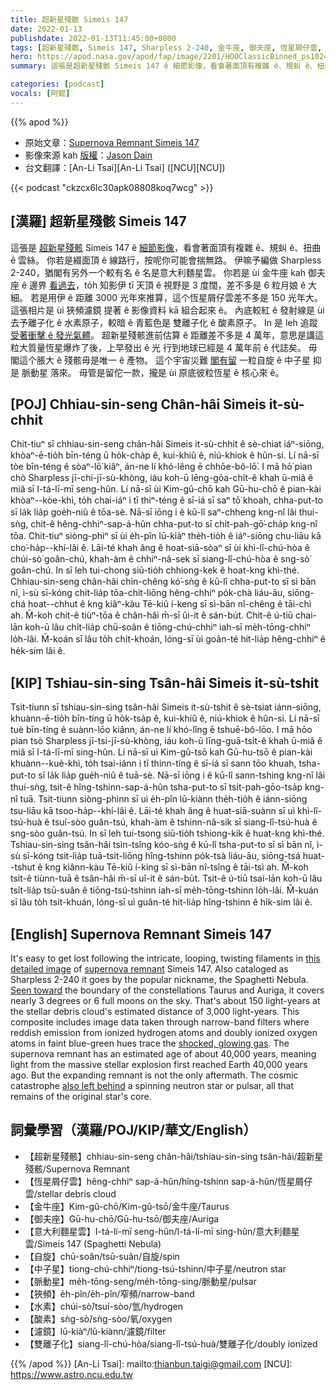 ```yaml
---
title: 超新星殘骸 Simeis 147
date: 2022-01-13
publishdate: 2022-01-13T11:45:00+0800
tags: [超新星殘骸, Simeis 147, Sharpless 2-240, 金牛座, 御夫座, 恆星屑仔雲, 意大利麵星雲, 狹頻, 中子星, 脈動星, 大質量恆星, 水素, 酸素]
hero: https://apod.nasa.gov/apod/fap/image/2201/HOOClassicBinned_ps1024.jpg
summary: 這張是超新星殘骸 Simeis 147 ê 細節影像，看會著面頂有複雜 ê、規虯 ê、扭曲 ê 雲絲。

categories: [podcast]
vocals: [阿錕]
---
```


{{% apod %}}

- 原始文章：[Supernova Remnant Simeis 147](https://apod.nasa.gov/apod/ap220113.html)
- 影像來源 kah [版權][copyright]：[Jason Dain](https://www.astrobin.com/users/jasondain/)
- 台文翻譯：[An-Li Tsai][An-Li Tsai] ([NCU][NCU])

{{< podcast "ckzcx6lc30apk08808koq7wcg" >}}

## [漢羅] 超新星殘骸 Simeis 147
這張是 [超新星殘骸][supernova remnant] Simeis 147 ê [細節影像][this detailed image]，看會著面頂有複雜 ê、規虯 ê、扭曲 ê 雲絲。
你若是綴面頂 ê 線路行，按呢你可能會揣無路。
伊嘛予編做 Sharpless 2-240，猶閣有另外一个較有名 ê 名是意大利麵星雲。
你若是 ùi 金牛座 kah 御夫座 ê 邊界 [看過去][Seen toward]，to̍h 知影伊 tī 天頂 ê 視野是 3 度闊，差不多是 6 粒月娘 ê 大細。
若是用伊 ê 距離 3000 光年來推算，這个恆星屑仔雲差不多是 150 光年大。
這張相片是 ùi 狹頻濾鏡 提著 ê 影像資料 kā 組合起來 ê。
內底較紅 ê 發射線是 ùi 去予離子化 ê 水素原子，較暗 ê 青藍色是 雙離子化 ê 酸素原子。
In 是 leh 追蹤 [受著衝擊 ê 發光氣體][shocked, glowing gas]。
超新星殘骸進前估算 ê 距離差不多是 4 萬年，意思是講這粒大質量恆星爆炸了後，上早發出 ê 光 行到地球已經是 4 萬年前 ê 代誌矣。
毋閣這个脹大 ê 殘骸毋是唯一 ê 產物。
這个宇宙災難 [閣有留][also left behind] 一粒自旋 ê 中子星 抑是 脈動星 落來。
毋管是留佗一款，攏是 ùi 原底彼粒恆星 ê 核心來 ê。


## [POJ] Chhiau-sin-seng Chân-hâi Simeis it-sù-chhit
Chit-tiuⁿ sī chhiau-sin-seng chân-hâi Simeis it-sù-chhit ê sè-chiat iáⁿ-siōng, khòaⁿ-ē-tio̍h bīn-téng ū ho̍k-cha̍p ê, kui-khiû ê, niú-khiok ê hûn-si.
Lí nā-sī tòe bīn-téng ê sòaⁿ-lō͘ kiâⁿ, án-ne lí khó-lêng ē chhōe-bô-lō͘.
I mā hō͘ pian chò Sharpless jī-chi-jī-sù-khòng, iáu koh-ū lēng-gōa-chi̍t-ê khah ū-miâ ê miâ sī I-tá-lī-mī seng-hûn.
Lí nā-sī ùi Kim-gû-chō kah Gū-hu-chō ê pian-kài khòaⁿ--kòe-khì, to̍h chai-iáⁿ i tī thiⁿ-téng ê sī-iá sī saⁿ tō͘ khoah, chha-put-to sī la̍k lia̍p goe̍h-niû ê tōa-sè.
Nā-sī iōng i ê kū-lî saⁿ-chheng kng-nî lâi thui-sǹg, chit-ê hêng-chhiⁿ-sap-á-hûn chha-put-to sī chi̍t-pah-gō͘-cha̍p kng-nî tōa.
Chit-tiuⁿ siòng-phìⁿ sī ùi e̍h-pîn lū-kiàⁿ the̍h-tio̍h ê iáⁿ-siōng chu-liāu kā cho͘-ha̍p--khí-lâi ê.
Lāi-té khah âng ê hoat-siā-sòaⁿ sī ùi khì-lî-chú-hòa ê chúi-sò͘ goân-chú, khah-àm ê chhiⁿ-nâ-sek sī siang-lî-chú-hòa ê sng-sò͘ goân-chú.
In sī leh tui-chong siū-tio̍h chhiong-kek ê hoat-kng khì-thé.
Chhiau-sin-seng chân-hâi chìn-chêng kó͘-sǹg ê kū-lî chha-put-to sī sì bān nî, ì-sù sī-kóng chit-lia̍p tōa-chit-liōng hêng-chhiⁿ po̍k-chà liáu-āu, siōng-chá hoat--chhut ê kng kiâⁿ-kàu Tē-kiû í-keng sī sì-bān nî-chêng ê tāi-chì ah.
M̄-koh chit-ê tiùⁿ-tōa ê chân-hâi m̄-sī ûi-it ê sán-bu̍t.
Chit-ê ú-tiū chai-lān koh-ū lâu chi̍t-lia̍p chū-soân ê tiōng-chú-chhiⁿ iah-sī me̍h-tōng-chhiⁿ lo̍h-lâi.
M̄-koán sī lâu to̍h chi̍t-khoán, lóng-sī ùi goân-té hit-lia̍p hêng-chhiⁿ ê he̍k-sim lâi ê.

## [KIP] Tshiau-sin-sing Tsân-hâi Simeis it-sù-tshit
Tsit-tiunn sī tshiau-sin-sing tsân-hâi Simeis it-sù-tshit ê sè-tsiat iánn-siōng, khuànn-ē-tio̍h bīn-tíng ū ho̍k-tsa̍p ê, kui-khiû ê, niú-khiok ê hûn-si.
Lí nā-sī tuè bīn-tíng ê suànn-lōo kiânn, án-ne lí khó-lîng ē tshuē-bô-lōo.
I mā hōo pian tsò Sharpless jī-tsi-jī-sù-khòng, iáu koh-ū līng-guā-tsi̍t-ê khah ū-miâ ê miâ sī I-tá-lī-mī sing-hûn.
Lí nā-sī uì Kim-gû-tsō kah Gū-hu-tsō ê pian-kài khuànn--kuè-khì, to̍h tsai-iánn i tī thinn-tíng ê sī-iá sī sann tōo khuah, tsha-put-to sī la̍k lia̍p gue̍h-niû ê tuā-sè.
Nā-sī iōng i ê kū-lî sann-tshing kng-nî lâi thui-sǹg, tsit-ê hîng-tshinn-sap-á-hûn tsha-put-to sī tsi̍t-pah-gōo-tsa̍p kng-nî tuā.
Tsit-tiunn siòng-phìnn sī uì e̍h-pîn lū-kiànn the̍h-tio̍h ê iánn-siōng tsu-liāu kā tsoo-ha̍p--khí-lâi ê.
Lāi-té khah âng ê huat-siā-suànn sī uì khì-lî-tsú-huà ê tsuí-sòo guân-tsú, khah-àm ê tshinn-nâ-sik sī siang-lî-tsú-huà ê sng-sòo guân-tsú.
In sī leh tui-tsong siū-tio̍h tshiong-kik ê huat-kng khì-thé.
Tshiau-sin-sing tsân-hâi tsìn-tsîng kóo-sǹg ê kū-lî tsha-put-to sī sì bān nî, ì-sù sī-kóng tsit-lia̍p tuā-tsit-liōng hîng-tshinn po̍k-tsà liáu-āu, siōng-tsá huat--tshut ê kng kiânn-kàu Tē-kiû í-king sī sì-bān nî-tsîng ê tāi-tsì ah.
M̄-koh tsit-ê tiùnn-tuā ê tsân-hâi m̄-sī uî-it ê sán-bu̍t.
Tsit-ê ú-tiū tsai-lān koh-ū lâu tsi̍t-lia̍p tsū-suân ê tiōng-tsú-tshinn iah-sī me̍h-tōng-tshinn lo̍h-lâi.
M̄-kuán sī lâu to̍h tsi̍t-khuán, lóng-sī uì guân-té hit-lia̍p hîng-tshinn ê hi̍k-sim lâi ê.

## [English] Supernova Remnant Simeis 147
It's easy to get lost following the intricate, looping, twisting filaments in [this detailed image][this detailed image] of [supernova remnant][supernova remnant] Simeis 147.
Also cataloged as Sharpless 2-240 it goes by the popular nickname, the Spaghetti Nebula.
[Seen toward][Seen toward] the boundary of the constellations Taurus and Auriga, it covers nearly 3 degrees or 6 full moons on the sky.
That's about 150 light-years at the stellar debris cloud's estimated distance of 3,000 light-years.
This composite includes image data taken through narrow-band filters where reddish emission from ionized hydrogen atoms and doubly ionized oxygen atoms in faint blue-green hues trace the [shocked, glowing gas][shocked, glowing gas].
The supernova remnant has an estimated age of about 40,000 years, meaning light from the massive stellar explosion first reached Earth 40,000 years ago.
But the expanding remnant is not the only aftermath.
The cosmic catastrophe [also left behind][also left behind] a spinning neutron star or pulsar, all that remains of the original star's core.

## 詞彙學習（漢羅/POJ/KIP/華文/English）
- 【超新星殘骸】chhiau-sin-seng chân-hâi/tshiau-sin-sing tsân-hâi/超新星殘骸/Supernova Remnant
- 【恆星屑仔雲】hêng-chhiⁿ sap-á-hûn/hîng-tshinn sap-á-hûn/恆星屑仔雲/stellar debris cloud
- 【金牛座】Kim-gû-chō/Kim-gû-tsō/金牛座/Taurus
- 【御夫座】Gū-hu-chō/Gū-hu-tsō/御夫座/Auriga
- 【意大利麵星雲】I-tá-lí-mī seng-hûn/I-tá-lí-mī sing-hûn/意大利麵星雲/Simeis 147 (Spaghetti Nebula)
- 【自旋】chū-soân/tsū-suân/自旋/spin
- 【中子星】tiong-chú-chhiⁿ/tiong-tsú-tshinn/中子星/neutron star
- 【脈動星】me̍h-tōng-seng/me̍h-tōng-sing/脈動星/pulsar
- 【狹頻】e̍h-pîn/e̍h-pîn/窄頻/narrow-band
- 【水素】chúi-sò͘/tsuí-sòo/氫/hydrogen
- 【酸素】sǹg-sò͘/sǹg-sòo/氧/oxygen
- 【濾鏡】lū-kiàⁿ/lū-kiànn/濾鏡/filter
- 【雙離子化】siang-lî-chú-hòa/siang-lî-tsú-huà/雙離子化/doubly ionized

{{% /apod %}}
[An-Li Tsai]: mailto:thianbun.taigi@gmail.com
[NCU]: https://www.astro.ncu.edu.tw

[copyright]: https://apod.nasa.gov/apod/fap/lib/about_apod.html#srapply

[this detailed image]:https://www.astrobin.com/lcjuje/
[supernova remnant]:http://chandra.harvard.edu/xray_sources/supernovas.html
[Seen toward]:https://apod.nasa.gov/apod/ap101220.html
[shocked, glowing gas]:https://apod.nasa.gov/apod/ap160715.html
[also left behind]:http://arxiv.org/abs/astro-ph/0611068

